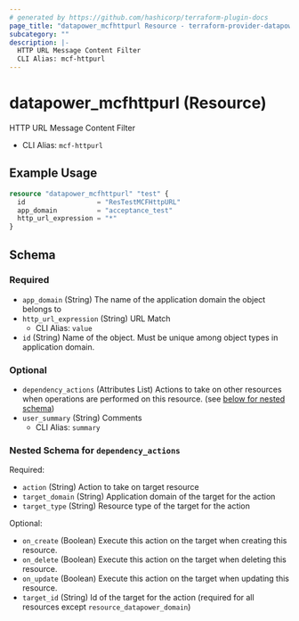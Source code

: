 ```yaml
---
# generated by https://github.com/hashicorp/terraform-plugin-docs
page_title: "datapower_mcfhttpurl Resource - terraform-provider-datapower"
subcategory: ""
description: |-
  HTTP URL Message Content Filter
  CLI Alias: mcf-httpurl
---
```


# datapower_mcfhttpurl (Resource)

HTTP URL Message Content Filter
  - CLI Alias: `mcf-httpurl`

## Example Usage

```terraform
resource "datapower_mcfhttpurl" "test" {
  id                  = "ResTestMCFHttpURL"
  app_domain          = "acceptance_test"
  http_url_expression = "*"
}
```

<!-- schema generated by tfplugindocs -->
## Schema

### Required

- `app_domain` (String) The name of the application domain the object belongs to
- `http_url_expression` (String) URL Match
  - CLI Alias: `value`
- `id` (String) Name of the object. Must be unique among object types in application domain.

### Optional

- `dependency_actions` (Attributes List) Actions to take on other resources when operations are performed on this resource. (see [below for nested schema](#nestedatt--dependency_actions))
- `user_summary` (String) Comments
  - CLI Alias: `summary`

<a id="nestedatt--dependency_actions"></a>
### Nested Schema for `dependency_actions`

Required:

- `action` (String) Action to take on target resource
- `target_domain` (String) Application domain of the target for the action
- `target_type` (String) Resource type of the target for the action

Optional:

- `on_create` (Boolean) Execute this action on the target when creating this resource.
- `on_delete` (Boolean) Execute this action on the target when deleting this resource.
- `on_update` (Boolean) Execute this action on the target when updating this resource.
- `target_id` (String) Id of the target for the action (required for all resources except `resource_datapower_domain`)
